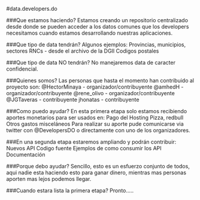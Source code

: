 #data.developers.do

###Que estamos haciendo?
Estamos creando un repositorio centralizado desde donde se pueden acceder a los datos comunes que los developers necesitamos cuando estamos desarrollando nuestras aplicaciones.

###Que tipo de data tendrán?
Algunos ejemplos:
Provincias, municipios, sectores
RNCs - desde el archivo de la DGII
Codigos postales

###Que tipo de data NO tendrán?
No manejaremos data de caracter confidencial.

###Quienes somos?
Las personas que hasta el momento han contribuido al proyecto son:
@HectorMinaya - organizador/contribuyente
@amhedH - organizador/contribuyente
@rene_olivo - organizador/contribuyente
@JGTaveras - contribuyente
jhonatas - contribuyente

###Como puedo ayudar?
En esta primera etapa solo estamos recibiendo aportes monetarios para ser usados en:
Pago del Hosting
Pizza, redbull
Otros gastos misceláneos
Para realizar su aporte pude comunicarse via twitter con @DevelopersDO o directamente con uno de los organizadores.

###En una segunda etapa estaremos ampliando y podrán contribuir:
Nuevos API
Codigo fuente
Ejemplos de como consumir los API
Documentación

###Porque debo ayudar?
Sencillo, esto es un esfuerzo conjunto de todos, aqui nadie esta haciendo esto para ganar dinero, mientras mas personas aporten mas lejos podemos llegar.

###Cuando estara lista la primera etapa?
Pronto.....